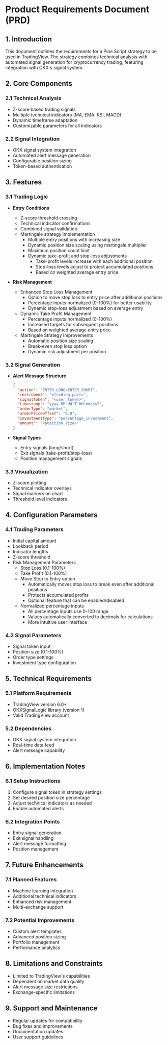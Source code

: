 # Product Requirements Document (PRD)

## 1. Introduction

This document outlines the requirements for a Pine Script strategy to be used in TradingView. The strategy combines technical analysis with automated signal generation for cryptocurrency trading, featuring integration with OKX's signal system.

## 2. Core Components

### 2.1 Technical Analysis
- Z-score based trading signals
- Multiple technical indicators (MA, EMA, RSI, MACD)
- Dynamic timeframe adaptation
- Customizable parameters for all indicators

### 2.2 Signal Integration
- OKX signal system integration
- Automated alert message generation
- Configurable position sizing
- Token-based authentication

## 3. Features

### 3.1 Trading Logic
- **Entry Conditions**
  - Z-score threshold crossing
  - Technical indicator confirmations
  - Combined signal validation
  - Martingale strategy implementation
    - Multiple entry positions with increasing size
    - Dynamic position size scaling using martingale multiplier
    - Maximum position count limit
    - Dynamic take-profit and stop-loss adjustments
      - Take-profit levels increase with each additional position
      - Stop-loss levels adjust to protect accumulated positions
      - Based on weighted average entry price

- **Risk Management**
  - Enhanced Stop Loss Management
    - Option to move stop loss to entry price after additional positions
    - Percentage inputs normalized (0-100%) for better usability
    - Dynamic stop-loss adjustment based on average entry
  - Dynamic Take Profit Management
    - Percentage inputs normalized (0-100%)
    - Increased targets for subsequent positions
    - Based on weighted average entry price
  - Martingale Strategy Improvements
    - Automatic position size scaling
    - Break-even stop loss option
    - Dynamic risk adjustment per position

### 3.2 Signal Generation
- **Alert Message Structure**
  ```json
  {
    "action": "ENTER_LONG/ENTER_SHORT",
    "instrument": "<trading_pair>",
    "signalToken": "<user_token>",
    "timestamp": "yyyy-MM-dd'T'HH:mm:ssZ",
    "orderType": "market",
    "orderPriceOffset": "0.0",
    "investmentType": "percentage_investment",
    "amount": "<position_size>"
  }
  ```

- **Signal Types**
  - Entry signals (long/short)
  - Exit signals (take-profit/stop-loss)
  - Position management signals

### 3.3 Visualization
- Z-score plotting
- Technical indicator overlays
- Signal markers on chart
- Threshold level indicators

## 4. Configuration Parameters

### 4.1 Trading Parameters
- Initial capital amount
- Lookback period
- Indicator lengths
- Z-score threshold
- Risk Management Parameters
  - Stop Loss (0.1-100%)
  - Take Profit (0.1-100%)
  - Move Stop to Entry option
    - Automatically moves stop loss to break even after additional positions
    - Protects accumulated profits
    - Optional feature that can be enabled/disabled
  - Normalized percentage inputs
    - All percentage inputs use 0-100 range
    - Values automatically converted to decimals for calculations
    - More intuitive user interface

### 4.2 Signal Parameters
- Signal token input
- Position size (0.1-100%)
- Order type settings
- Investment type configuration

## 5. Technical Requirements

### 5.1 Platform Requirements
- TradingView version 6.0+
- OKXSignalLogic library (version 1)
- Valid TradingView account

### 5.2 Dependencies
- OKX signal system integration
- Real-time data feed
- Alert message capability

## 6. Implementation Notes

### 6.1 Setup Instructions
1. Configure signal token in strategy settings
2. Set desired position size percentage
3. Adjust technical indicators as needed
4. Enable automated alerts

### 6.2 Integration Points
- Entry signal generation
- Exit signal handling
- Alert message formatting
- Position management

## 7. Future Enhancements

### 7.1 Planned Features
- Machine learning integration
- Additional technical indicators
- Enhanced risk management
- Multi-exchange support

### 7.2 Potential Improvements
- Custom alert templates
- Advanced position sizing
- Portfolio management
- Performance analytics

## 8. Limitations and Constraints

- Limited to TradingView's capabilities
- Dependent on market data quality
- Alert message size restrictions
- Exchange-specific limitations

## 9. Support and Maintenance

- Regular updates for compatibility
- Bug fixes and improvements
- Documentation updates
- User support guidelines
